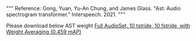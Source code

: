 """
Reference:
	Gong, Yuan, Yu-An Chung, and James Glass.
	"Ast: Audio spectrogram transformer." Interspeech. 2021.
"""

Please download below AST weight
[Full AudioSet, 10 tstride, 10 fstride, with Weight Averaging (0.459 mAP)](https://www.dropbox.com/s/ca0b1v2nlxzyeb4/audioset_10_10_0.4593.pth?dl=1)

